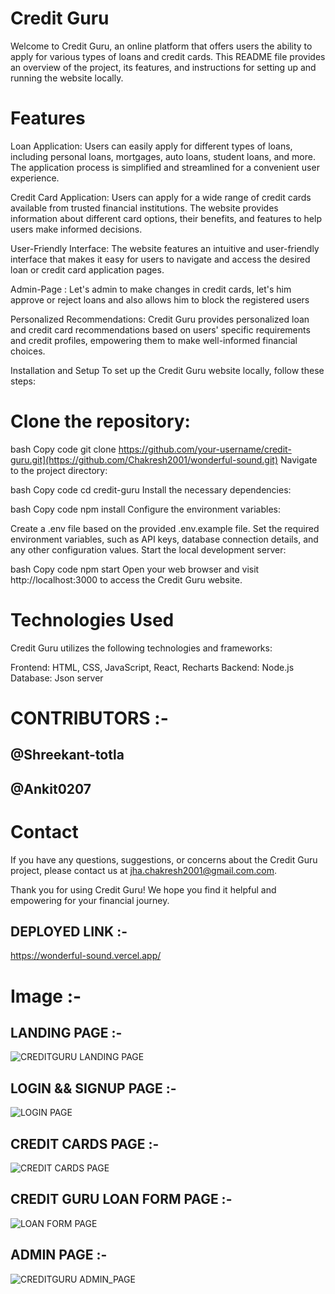 # Credit Guru
Welcome to Credit Guru, an online platform that offers users the ability to apply for various types of loans and credit cards. This README file provides an overview of the project, its features, and instructions for setting up and running the website locally.

# Features
Loan Application: Users can easily apply for different types of loans, including personal loans, mortgages, auto loans, student loans, and more. The application process is simplified and streamlined for a convenient user experience.

Credit Card Application: Users can apply for a wide range of credit cards available from trusted financial institutions. The website provides information about different card options, their benefits, and features to help users make informed decisions.

User-Friendly Interface: The website features an intuitive and user-friendly interface that makes it easy for users to navigate and access the desired loan or credit card application pages.

Admin-Page : Let's admin to make changes in credit cards, let's him approve or reject loans and also allows him to block the registered users

Personalized Recommendations: Credit Guru provides personalized loan and credit card recommendations based on users' specific requirements and credit profiles, empowering them to make well-informed financial choices.


Installation and Setup
To set up the Credit Guru website locally, follow these steps:

# Clone the repository:

bash
Copy code
git clone https://github.com/your-username/credit-guru.git](https://github.com/Chakresh2001/wonderful-sound.git)
Navigate to the project directory:

bash
Copy code
cd credit-guru
Install the necessary dependencies:

bash
Copy code
npm install
Configure the environment variables:

Create a .env file based on the provided .env.example file.
Set the required environment variables, such as API keys, database connection details, and any other configuration values.
Start the local development server:

bash
Copy code
npm start
Open your web browser and visit http://localhost:3000 to access the Credit Guru website.

# Technologies Used
Credit Guru utilizes the following technologies and frameworks:

Frontend: HTML, CSS, JavaScript, React, Recharts
Backend: Node.js
Database: Json server


# CONTRIBUTORS :- 
  ## @Shreekant-totla
  ## @Ankit0207



# Contact
If you have any questions, suggestions, or concerns about the Credit Guru project, please contact us at jha.chakresh2001@gmail.com.com.

Thank you for using Credit Guru! We hope you find it helpful and empowering for your financial journey.


## DEPLOYED LINK :-

https://wonderful-sound.vercel.app/

# Image :- 

## LANDING PAGE :- 
![CREDITGURU LANDING PAGE](https://github.com/Chakresh2001/wonderful-sound/assets/120241122/6bc289e9-62cb-4583-ae1b-721184cc616c)

## LOGIN && SIGNUP PAGE :-

![LOGIN PAGE](https://github.com/Chakresh2001/wonderful-sound/assets/120241122/2215897f-493f-42c9-9fcf-21551d07ca36)


## CREDIT CARDS PAGE :- 
![CREDIT CARDS PAGE](https://github.com/Chakresh2001/wonderful-sound/assets/120241122/5448a606-10c1-4405-aa67-129fc58dae80)

## CREDIT GURU LOAN FORM PAGE :-

![LOAN FORM PAGE](https://github.com/Chakresh2001/wonderful-sound/assets/120241122/7b255193-4d7e-4198-a682-f6185031d1c5)

## ADMIN PAGE :- 

![CREDITGURU ADMIN_PAGE](https://github.com/Chakresh2001/wonderful-sound/assets/120241122/68c4de85-23f7-4c77-a8c0-f9667090bb86)




